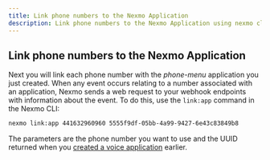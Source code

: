 ```yaml
---
title: Link phone numbers to the Nexmo Application
description: Link phone numbers to the Nexmo Application using nexmo cli
---
```


## Link phone numbers to the Nexmo Application

Next you will link each phone number with the *phone-menu* application you just created. When any event occurs relating to a number associated with an application, Nexmo sends a web request to your webhook endpoints with information about the event. To do this, use the `link:app` command in the Nexmo CLI:

```bash
nexmo link:app 441632960960 5555f9df-05bb-4a99-9427-6e43c83849b8
```

The parameters are the phone number you want to use and the UUID returned when you [created a voice application](/voice/voice-api/tutorials/ivr-node/voice-api/ivr-node/create-a-voice-application/) earlier.
